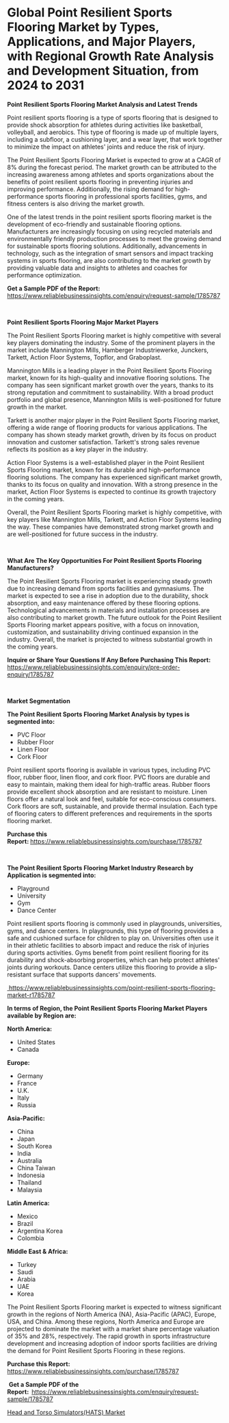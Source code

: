 <p><h1>Global Point Resilient Sports Flooring Market by Types, Applications, and Major Players, with Regional Growth Rate Analysis and Development Situation, from 2024 to 2031</h1></p><p><strong>Point Resilient Sports Flooring Market Analysis and Latest Trends</strong></p>
<p><p>Point resilient sports flooring is a type of sports flooring that is designed to provide shock absorption for athletes during activities like basketball, volleyball, and aerobics. This type of flooring is made up of multiple layers, including a subfloor, a cushioning layer, and a wear layer, that work together to minimize the impact on athletes' joints and reduce the risk of injury.</p><p>The Point Resilient Sports Flooring Market is expected to grow at a CAGR of 8% during the forecast period. The market growth can be attributed to the increasing awareness among athletes and sports organizations about the benefits of point resilient sports flooring in preventing injuries and improving performance. Additionally, the rising demand for high-performance sports flooring in professional sports facilities, gyms, and fitness centers is also driving the market growth.</p><p>One of the latest trends in the point resilient sports flooring market is the development of eco-friendly and sustainable flooring options. Manufacturers are increasingly focusing on using recycled materials and environmentally friendly production processes to meet the growing demand for sustainable sports flooring solutions. Additionally, advancements in technology, such as the integration of smart sensors and impact tracking systems in sports flooring, are also contributing to the market growth by providing valuable data and insights to athletes and coaches for performance optimization.</p></p>
<p><strong>Get a Sample PDF of the Report:&nbsp;</strong> <a href="https://www.reliablebusinessinsights.com/enquiry/request-sample/1785787">https://www.reliablebusinessinsights.com/enquiry/request-sample/1785787</a></p>
<p>&nbsp;</p>
<p><strong>Point Resilient Sports Flooring Major Market Players</strong></p>
<p><p>The Point Resilient Sports Flooring market is highly competitive with several key players dominating the industry. Some of the prominent players in the market include Mannington Mills, Hamberger Industriewerke, Junckers, Tarkett, Action Floor Systems, Topflor, and Graboplast.</p><p>Mannington Mills is a leading player in the Point Resilient Sports Flooring market, known for its high-quality and innovative flooring solutions. The company has seen significant market growth over the years, thanks to its strong reputation and commitment to sustainability. With a broad product portfolio and global presence, Mannington Mills is well-positioned for future growth in the market.</p><p>Tarkett is another major player in the Point Resilient Sports Flooring market, offering a wide range of flooring products for various applications. The company has shown steady market growth, driven by its focus on product innovation and customer satisfaction. Tarkett's strong sales revenue reflects its position as a key player in the industry.</p><p>Action Floor Systems is a well-established player in the Point Resilient Sports Flooring market, known for its durable and high-performance flooring solutions. The company has experienced significant market growth, thanks to its focus on quality and innovation. With a strong presence in the market, Action Floor Systems is expected to continue its growth trajectory in the coming years.</p><p>Overall, the Point Resilient Sports Flooring market is highly competitive, with key players like Mannington Mills, Tarkett, and Action Floor Systems leading the way. These companies have demonstrated strong market growth and are well-positioned for future success in the industry.</p></p>
<p>&nbsp;</p>
<p><strong>What Are The Key Opportunities For Point Resilient Sports Flooring Manufacturers?</strong></p>
<p><p>The Point Resilient Sports Flooring market is experiencing steady growth due to increasing demand from sports facilities and gymnasiums. The market is expected to see a rise in adoption due to the durability, shock absorption, and easy maintenance offered by these flooring options. Technological advancements in materials and installation processes are also contributing to market growth. The future outlook for the Point Resilient Sports Flooring market appears positive, with a focus on innovation, customization, and sustainability driving continued expansion in the industry. Overall, the market is projected to witness substantial growth in the coming years.</p></p>
<p><strong>Inquire or Share Your Questions If Any Before Purchasing This Report:</strong> <a href="https://www.reliablebusinessinsights.com/enquiry/pre-order-enquiry/1785787">https://www.reliablebusinessinsights.com/enquiry/pre-order-enquiry/1785787</a></p>
<p>&nbsp;</p>
<p><strong>Market Segmentation</strong></p>
<p><strong>The Point Resilient Sports Flooring Market Analysis by types is segmented into:</strong></p>
<p><ul><li>PVC Floor</li><li>Rubber Floor</li><li>Linen Floor</li><li>Cork Floor</li></ul></p>
<p><p>Point resilient sports flooring is available in various types, including PVC floor, rubber floor, linen floor, and cork floor. PVC floors are durable and easy to maintain, making them ideal for high-traffic areas. Rubber floors provide excellent shock absorption and are resistant to moisture. Linen floors offer a natural look and feel, suitable for eco-conscious consumers. Cork floors are soft, sustainable, and provide thermal insulation. Each type of flooring caters to different preferences and requirements in the sports flooring market.</p></p>
<p><strong>Purchase this Report:&nbsp;</strong><a href="https://www.reliablebusinessinsights.com/purchase/1785787">https://www.reliablebusinessinsights.com/purchase/1785787</a></p>
<p>&nbsp;</p>
<p><strong>The Point Resilient Sports Flooring Market Industry Research by Application is segmented into:</strong></p>
<p><ul><li>Playground</li><li>University</li><li>Gym</li><li>Dance Center</li></ul></p>
<p><p>Point resilient sports flooring is commonly used in playgrounds, universities, gyms, and dance centers. In playgrounds, this type of flooring provides a safe and cushioned surface for children to play on. Universities often use it in their athletic facilities to absorb impact and reduce the risk of injuries during sports activities. Gyms benefit from point resilient flooring for its durability and shock-absorbing properties, which can help protect athletes' joints during workouts. Dance centers utilize this flooring to provide a slip-resistant surface that supports dancers' movements.</p></p>
<p><a href="https://www.reliablebusinessinsights.com/point-resilient-sports-flooring-market-r1785787">&nbsp;https://www.reliablebusinessinsights.com/point-resilient-sports-flooring-market-r1785787</a></p>
<p><strong>In terms of Region, the Point Resilient Sports Flooring Market Players available by Region are:</strong></p>
<p>
    <p> <strong> North America: </strong>
        <ul>
            <li>United States</li>
            <li>Canada</li>
        </ul>
        </p> 
    <p> <strong> Europe: </strong>
        <ul>
            <li>Germany</li>
            <li>France</li>
            <li>U.K.</li>
            <li>Italy</li>
            <li>Russia</li>
        </ul>
        </p> 
    <p> <strong> Asia-Pacific: </strong>
        <ul>
            <li>China</li>
            <li>Japan</li>
            <li>South Korea</li>
            <li>India</li>
            <li>Australia</li>
            <li>China Taiwan</li>
            <li>Indonesia</li>
            <li>Thailand</li>
            <li>Malaysia</li>
        </ul>
        </p> 
    <p> <strong> Latin America: </strong>
        <ul>
            <li>Mexico</li>
            <li>Brazil</li>
            <li>Argentina Korea</li>
            <li>Colombia</li>
        </ul>
        </p> 
    <p> <strong> Middle East & Africa: </strong>
        <ul>
            <li>Turkey</li>
            <li>Saudi</li>
            <li>Arabia</li>
            <li>UAE</li>
            <li>Korea</li>
        </ul>
    </p>
    </p>
<p><p>The Point Resilient Sports Flooring market is expected to witness significant growth in the regions of North America (NA), Asia-Pacific (APAC), Europe, USA, and China. Among these regions, North America and Europe are projected to dominate the market with a market share percentage valuation of 35% and 28%, respectively. The rapid growth in sports infrastructure development and increasing adoption of indoor sports facilities are driving the demand for Point Resilient Sports Flooring in these regions.</p></p>
<p><strong>Purchase this Report: </strong><a href="https://www.reliablebusinessinsights.com/purchase/1785787">https://www.reliablebusinessinsights.com/purchase/1785787</a></p>
<p>&nbsp;<strong>Get a Sample PDF of the Report:&nbsp;&nbsp;</strong><a href="https://www.reliablebusinessinsights.com/enquiry/request-sample/1785787">https://www.reliablebusinessinsights.com/enquiry/request-sample/1785787</a></p>
<p><strong></strong></p>
<p><p><a href="https://github.com/norchellecan/Market-Research-Report-List-1/blob/main/head-and-torso-simulatorshats-market.md">Head and Torso Simulators(HATS) Market</a></p></p>